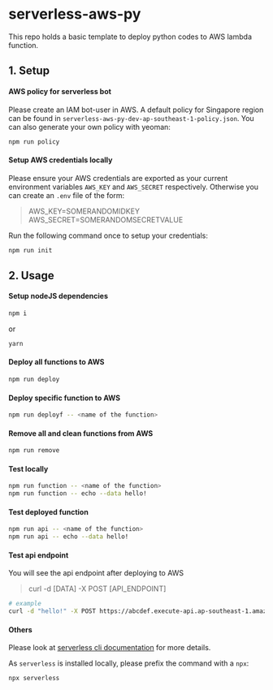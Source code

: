 serverless-aws-py
=================

This repo holds a basic template to deploy python codes to AWS lambda function.

## 1. Setup
#### AWS policy for serverless bot
Please create an IAM bot-user in AWS. A default policy for Singapore region can be found in `serverless-aws-py-dev-ap-southeast-1-policy.json`. You can also generate your own policy with yeoman:
```bash
npm run policy
```

#### Setup AWS credentials locally
Please ensure your AWS credentials are exported as your current environment variables `AWS_KEY` and `AWS_SECRET` respectively. Otherwise you can create an `.env` file of the form:

> AWS_KEY=SOMERANDOMIDKEY  
> AWS_SECRET=SOMERANDOMSECRETVALUE

Run the following command once to setup your credentials:
```bash
npm run init
```

## 2. Usage

#### Setup nodeJS dependencies
```bash
npm i
```
or
```bash
yarn
```

#### Deploy all functions to AWS
```bash
npm run deploy
```

#### Deploy specific function to AWS
```bash
npm run deployf -- <name of the function>
```

#### Remove all and clean functions from AWS
```bash
npm run remove
```

#### Test locally
```bash
npm run function -- <name of the function>
npm run function -- echo --data hello!
```

#### Test deployed function
```bash
npm run api -- <name of the function>
npm run api -- echo --data hello!
```

#### Test api endpoint
You will see the api endpoint after deploying to AWS
> curl -d [DATA] -X POST [API_ENDPOINT]

```bash
# example
curl -d "hello!" -X POST https://abcdef.execute-api.ap-southeast-1.amazonaws.com/dev/echo
```

#### Others
Please look at [serverless cli documentation](https://serverless.com/framework/docs/providers/aws/cli-reference/) for more details.

As `serverless` is installed locally, please prefix the command with a `npx`:
```bash
npx serverless
```
